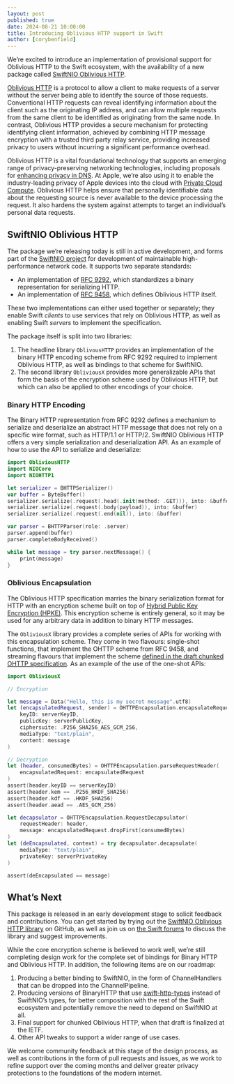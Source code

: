 ```yaml
---
layout: post
published: true
date: 2024-08-21 10:00:00
title: Introducing Oblivious HTTP support in Swift
author: [corybenfield]
---
```


We’re excited to introduce an implementation of provisional support for Oblivious HTTP to the Swift ecosystem, with the availability of a new package called [SwiftNIO Oblivious HTTP](https://github.com/apple/swift-nio-oblivious-http).

[Oblivious HTTP](https://www.rfc-editor.org/rfc/rfc9458.html) is a protocol to allow a client to make requests of a server without the server being able to identify the source of those requests. Conventional HTTP requests can reveal identifying information about the client such as the originating IP address, and can allow multiple requests from the same client to be identified as originating from the same node. In contrast, Oblivious HTTP provides a secure mechanism for protecting identifying client information, achieved by combining HTTP message encryption with a trusted third party relay service, providing increased privacy to users without incurring a significant performance overhead.

Oblivious HTTP is a vital foundational technology that supports an emerging range of privacy-preserving networking technologies, including proposals for [enhancing privacy in DNS](https://www.rfc-editor.org/rfc/rfc9230.html). At Apple, we’re also using it to enable the industry-leading privacy of Apple devices into the cloud with [Private Cloud Compute](https://security.apple.com/blog/private-cloud-compute/). Oblivious HTTP helps ensure that personally identifiable data about the requesting source is never available to the device processing the request. It also hardens the system against attempts to target an individual’s personal data requests.

## SwiftNIO Oblivious HTTP

The package we’re releasing today is still in active development, and forms part of the [SwiftNIO project](https://github.com/apple/swift-nio) for development of maintainable high-performance network code. It supports two separate standards:

* An implementation of [RFC 9292](https://www.rfc-editor.org/rfc/rfc9292.html), which standardizes a binary representation for serializing HTTP.
* An implementation of [RFC 9458](https://www.rfc-editor.org/rfc/rfc9458.html), which defines Oblivious HTTP itself.

These two implementations can either used together or separately; they enable Swift *clients* to use services that rely on Oblivious HTTP, as well as enabling Swift *servers* to implement the specification.

The package itself is split into two libraries:

1. The headline library `OblivousHTTP` provides an implementation of the binary HTTP encoding scheme from RFC 9292 required to implement Oblivious HTTP, as well as bindings to that scheme for SwiftNIO.
2.  The second library `ObliviousX` provides more generalizable APIs that form the basis of the encryption scheme used by Oblivious HTTP, but which can also be applied to other encodings of your choice.

### Binary HTTP Encoding

The Binary HTTP representation from RFC 9292 defines a mechanism to serialize and deserialize an abstract HTTP message that does not rely on a specific wire format, such as HTTP/1.1 or HTTP/2. SwiftNIO Oblivious HTTP offers a very simple serialization and deserialization API. As an example of how to use the API to serialize and deserialize:

```swift
import ObliviousHTTP
import NIOCore
import NIOHTTP1

let serializer = BHTTPSerializer()
var buffer = ByteBuffer()
serializer.serialize(.request(.head(.init(method: .GET))), into: &buffer)
serializer.serialize(.request(.body(payload)), into: &buffer)
serializer.serialize(.request(.end(nil)), into: &buffer)

var parser = BHTTPParser(role: .server)
parser.append(buffer)
parser.completeBodyReceived()

while let message = try parser.nextMessage() {
    print(message)
}
```

### Oblivious Encapsulation

The Oblivious HTTP specification marries the binary serialization format for HTTP with an encryption scheme built on top of [Hybrid Public Key Encryption (HPKE)](https://www.rfc-editor.org/rfc/rfc9180.html). This encryption scheme is entirely general, so it may be used for any arbitrary data in addition to binary HTTP messages.

The `ObliviousX` library provides a complete series of APIs for working with this encapsulation scheme. They come in two flavours: single-shot functions, that implement the OHTTP scheme from RFC 9458, and streaming flavours that implement the scheme [defined in the draft chunked OHTTP specification](https://datatracker.ietf.org/doc/draft-ietf-ohai-chunked-ohttp/). As an example of the use of the one-shot APIs:

```swift
import ObliviousX

// Encryption

let message = Data("Hello, this is my secret message".utf8)
let (encapsulatedRequest, sender) = OHTTPEncapsulation.encapsulateRequest(
    keyID: serverKeyID,
    publicKey: serverPublicKey,
    ciphersuite: .P256_SHA256_AES_GCM_256,
    mediaType: "text/plain",
    content: message
)

// Decryption
let (header, consumedBytes) = OHTTPEncapsulation.parseRequestHeader(
    encapsulatedRequest: encapsulatedRequest
)
assert(header.keyID == serverKeyID)
assert(header.kem == .P256_HKDF_SHA256)
assert(header.kdf == .HKDF_SHA256)
assert(header.aead == .AES_GCM_256)

let decapsulator = OHTTPEncapsulation.RequestDecapsulator(
    requestHeader: header,
    message: encapsulatedRequest.dropFirst(consumedBytes)
)
let (deEncapsulated, context) = try decapsulator.decapsulate(
    mediaType: "text/plain",
    privateKey: serverPrivateKey
)

assert(deEncapsulated == message)
```

## What’s Next

This package is released in an early development stage to solicit feedback and contributions. You can get started by trying out the [SwiftNIO Oblivious HTTP library](https://github.com/apple/swift-nio-oblivious-http) on GitHub, as well as join us on [the Swift forums](https://forums.swift.org/) to discuss the library and suggest improvements.

While the core encryption scheme is believed to work well, we’re still completing design work for the complete set of bindings for Binary HTTP and Oblivious HTTP. In addition, the following items are on our roadmap:

1. Producing a better binding to SwiftNIO, in the form of ChannelHandlers that can be dropped into the ChannelPipeline.
2. Producing versions of BinaryHTTP that use [swift-http-types](https://github.com/apple/swift-http-types) instead of SwiftNIO’s types, for better composition with the rest of the Swift ecosystem and potentially remove the need to depend on SwiftNIO at all.
3. Final support for chunked Oblivious HTTP, when that draft is finalized at the IETF.
4. Other API tweaks to support a wider range of use cases.

We welcome community feedback at this stage of the design process, as well as contributions in the form of pull requests and issues, as we work to refine support over the coming months and deliver greater privacy protections to the foundations of the modern internet.
